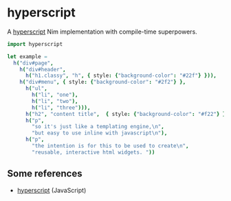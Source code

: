 # hyperscript

A [hyperscript](https://github.com/hyperhype/hyperscript) Nim implementation with compile-time superpowers.

```nim
import hyperscript

let example =
  h("div#page",
    h("div#header",
      h("h1.classy", "h", { style: {"background-color": "#22f"} })),
    h("div#menu", { style: {"background-color": "#2f2"} },
      h("ul",
        h("li", "one"),
        h("li", "two"),
        h("li", "three"))),
      h("h2", "content title",  { style: {"background-color": "#f22"} }),
      h("p",
        "so it's just like a templating engine,\n",
        "but easy to use inline with javascript\n"),
      h("p",
        "the intention is for this to be used to create\n",
        "reusable, interactive html widgets. "))
```

## Some references

- [hyperscript](https://github.com/hyperhype/hyperscript) (JavaScript)
